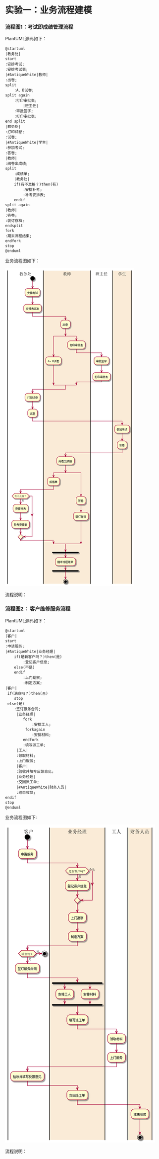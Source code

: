 # 实验一：业务流程建模
### 流程图1：考试即成绩管理流程
PlantUML源码如下：
```
@startuml
|教务处|
start
:安排考试;
:安排考试表;
|#AntiqueWhite|教师|
:出卷;
split
    :A、B试卷;
split again
    :打印审批表;
        |班主任|
    :审批签字;
    :打印审批表;
end split
|教务处|
:打印试卷;
:试卷;
|#AntiqueWhite|学生|
:参加考试;
:答卷;
|教师|
:阅卷出成绩;
split
    :成绩单;
    |教务处|
    if(有不及格？)then(有)
        :安排补考;
        :补考安排表;
    endif
split again
|教师|
:答卷;
:装订存档;
endsplit
fork
:期末流程结束;
endfork
stop
@enduml
```
业务流程图如下：

![图片加载失败](./img1.png)

流程说明：

### 流程图2： 客户维修服务流程
PlantUML源码如下：
```
@startuml
|客户|
start
:申请服务;
|#AntiqueWhite|业务经理|
    if(是新客户吗？)then(是)
        :登记客户信息;
    else(不是)
    endif
        :上门勘察;
        :制定方案;
|客户|
 if(满意吗？)then(否)
    stop
 else(是)
    :签订服务合同;
     |业务经理|
        fork
            :安排工人;
         forkagain
            :安排材料;
        endfork
        :填写派工单;
     |工人|
     :领取材料;
     :上门服务;
     |客户|
     :验收并填写反馈意见;
     |业务经理|
     :交回派工单;
     |#AntiqueWhite|财务人员|
     :结束收款;
endif
stop
@enduml
```
业务流程图如下:

![图片加载失败](./img2.png)

流程说明：
